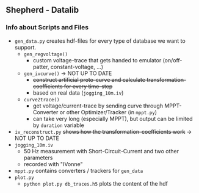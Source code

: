 ## Shepherd - Datalib

### Info about Scripts and Files

- `gen_data.py` creates hdf-files for every type of database we want to support.
    - `gen_regvoltage()`
      - custom voltage-trace that gets handed to emulator (on/off-patter, constant-voltage, ...)
    - `gen_ivcurve()` -> NOT UP TO DATE
      - ~~construct artificial proto-curve and calculate transformation-coefficients for every time-step~~
      - based on real data (`jogging_10m.iv`)
    - `curve2trace()`
      - get voltage/current-trace by sending curve through MPPT-Converter or other Optimizer/Tracker (in `mppt.py`)
      - can take very long (especially MPPT), but output can be limited by `duration` variable
- `iv_reconstruct.py` ~~shows how the transformation-coefficients work~~ -> NOT UP TO DATE
- `jogging_10m.iv`
    - 50 Hz measurement with Short-Circuit-Current and two other parameters
    - recorded with "IVonne"
- `mppt.py` contains converters / trackers for `gen_data`
- `plot.py`
    - `python plot.py db_traces.h5` plots the content of the hdf
